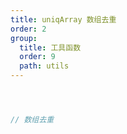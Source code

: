 ```yaml
---
title: uniqArray 数组去重
order: 2
group:
  title: 工具函数
  order: 9
  path: utils
---
```



```jsx



// 数组去重



```
